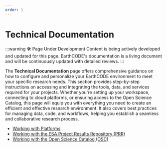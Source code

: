 ```yaml
---
order: 1
---
```

# Technical Documentation 

:::warning 🛠️ Page Under Development
Content is being actively developed and updated for this page. EarthCODE's documentation is a living document and will be continuously updated with detailed reviews.
:::

The **Technical Documentation** page offers comprehensive guidance on how to configure and personalize your EarthCODE environment to meet your specific research needs. This section provides step-by-step instructions on accessing and integrating the tools, data, and services required for your projects. Whether you're setting up your workspace, connecting to cloud platforms, or ensuring access to the Open Science Catalog, this page will equip you with everything you need to create an efficient and effective research environment. It also covers best practices for managing data, code, and workflows, helping you establish a seamless and collaborative research process.

- [Working with Platforms](./Platforms/)
- [Working with the ESA Project Results Repository (PRR)](./ESA%20Project%20Results%20Repository%20(PRR)/)
- [Working with the Open Science Catalog (OSC)](./Open%20Science%20Catalog%20(OSC)/)